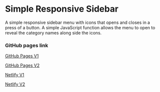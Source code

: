 # Simple Responsive Sidebar

A simple responsive sidebar menu with icons that opens and closes in a press of a button. A simple JavaScript function allows the menu to open to reveal the category names along side the icons.

### GitHub pages link

[GitHub Pages V1](https://jhn322.github.io/responsive-sidebar-v1/)

[GitHub Pages V2](https://jhn322.github.io/responsive-sidebar-v2/)

[Netlify V1](https://jhn-responsivesidebarv1.netlify.app/)

[Netlify V2](https://jhn-responsivesidebarv2.netlify.app/)
